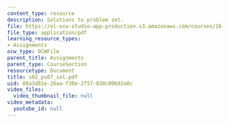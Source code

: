 ```yaml
---
content_type: resource
description: Solutions to problem set.
file: https://ol-ocw-studio-app-production.s3.amazonaws.com/courses/16-01-unified-engineering-i-ii-iii-iv-fall-2005-spring-2006/88a3d81e26aaf30e2f57838c00b92a8c_s02_ps07_sol.pdf
file_type: application/pdf
learning_resource_types:
- Assignments
ocw_type: OCWFile
parent_title: Assignments
parent_type: CourseSection
resourcetype: Document
title: s02_ps07_sol.pdf
uid: 88a3d81e-26aa-f30e-2f57-838c00b92a8c
video_files:
  video_thumbnail_file: null
video_metadata:
  youtube_id: null
---
```

